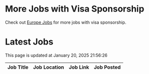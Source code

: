 # More Jobs with Visa Sponsorship

Check out [Europe Jobs](https://github.com/sureshparimi/europejobs#latest-jobs) for more jobs with visa sponsorship.

# Latest Jobs

This page is updated at January 20, 2025 21:56:26

| Job Title | Job Location | Job Link | Job Posted |
| --- | --- | --- | --- |
